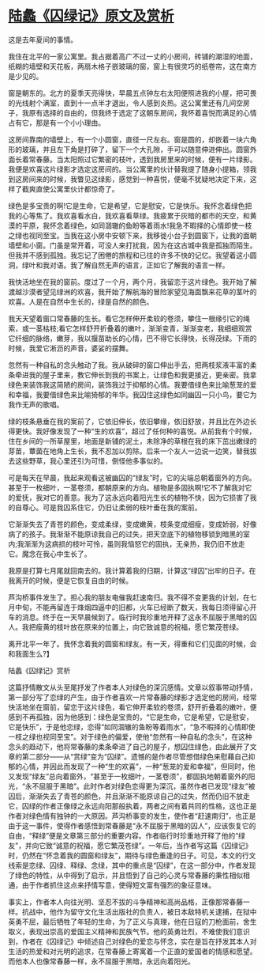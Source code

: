 # [陆蠡《囚绿记》原文及赏析](https://www.vrrw.net/wx/8863.html)

这是去年夏间的事情。

我住在北平的一家公寓里。我占据着高广不过一丈的小房间，砖铺的潮湿的地面，纸糊的墙壁和天花板，两扇木格子嵌玻璃的窗，窗上有很灵巧的纸卷帘，这在南方是少见的。

窗是朝东的。北方的夏季天亮得快，早晨五点钟左右太阳便照进我的小屋，把可畏的光线射个满室，直到十一点半才退出，令人感到炎热。这公寓里还有几间空房子，我原有选择的自由的，但我终于选定了这朝东房间，我怀着喜悦而满足的心情占有它，那是有一个小小理由。

这房间靠南的墙壁上，有一个小圆窗，直径一尺左右。窗是圆的，却嵌着一块六角形的玻璃，并且左下角是打碎了，留下一个大孔隙，手可以随意伸进伸出。圆窗外面长着常春藤。当太阳照过它繁密的枝叶，透到我房里来的时候，便有一片绿影。我便是欢喜这片绿影才选定这房间的。当公寓里的伙计替我提了随身小提箱，领我到这房间来的时候，我瞥见这绿影，感觉到一种喜悦，便毫不犹疑地决定下来，这样了截爽直使公寓里伙计都惊奇了。



绿色是多宝贵的啊!它是生命，它是希望，它是慰安，它是快乐。我怀念着绿色把我的心等焦了。我欢喜看水白，我欢喜看草绿。我疲累于灰暗的都市的天空，和黄漠的平原，我怀念着绿色，如同涸辙的鱼盼等着雨水!我急不暇择的心情即使一枝之绿也视同至宝。当我在这小房中安顿下来，我移徙小台子到圆窗下，让我的面朝墙壁和小窗。门虽是常开着，可没人来打扰我，因为在这古城中我是孤独而陌生。但我并不感到孤独。我忘记了困倦的旅程和已往的许多不快的记忆。我望着这小圆洞，绿叶和我对语。我了解自然无声的语言，正如它了解我的语言一样。

我快活地坐在我的窗前。度过了一个月，两个月，我留恋于这片绿色。我开始了解渡越沙漠者望见绿洲的欢喜，我开始了解航海的冒险家望见海面飘来花草的茎叶的欢喜。人是在自然中生长的，绿是自然的颜色。

我天天望着窗口常春藤的生长。看它怎样伸开柔软的卷须，攀住一根缘引它的绳索，或一茎枯枝;看它怎样舒开折叠着的嫩叶，渐渐变青，渐渐变老，我细细观赏它纤细的脉络，嫩芽，我以揠苗助长的心情，巴不得它长得快，长得茂绿。下雨的时候，我爱它淅沥的声音，婆娑的摆舞。

忽然有一种自私的念头触动了我。我从破碎的窗口伸出手去，把两枝浆液丰富的柔条牵进我的屋子里来，教它伸长到我的书案上，让绿色和我更接近，更亲密。我拿绿色来装饰我这简陋的房间，装饰我过于抑郁的心情。我要借绿色来比喻葱茏的爱和幸福，我要借绿色来比喻猗郁的年华。我囚住这绿色如同幽囚一只小鸟，要它为我作无声的歌唱。

绿的枝条悬垂在我的案前了，它依旧伸长，依旧攀缘，依旧舒放，并且比在外边长得更快。我好像发现了一种“生的欢喜”，超过了任何种的喜悦。从前我有个时候，住在乡间的一所草屋里，地面是新铺的泥土，未除净的草根在我的床下茁出嫩绿的芽苗，蕈菌在地角上生长，我不忍加以剪除。后来一个友人一边说一边笑，替我拔去这些野草，我心里还引为可惜，倒怪他多事似的。

可是每天在早晨，我起来观看这被幽囚的“绿友”时，它的尖端总朝着窗外的方向。甚至于一枚细叶，一茎卷须，都朝原来的方向。植物是多固执啊!它不了解我对它的爱抚，我对它的善意。我为了这永远向着阳光生长的植物不快，因为它损害了我的自尊心。可是我囚系住它，仍旧让柔弱的枝叶垂在我的案前。

它渐渐失去了青苍的颜色，变成柔绿，变成嫩黄，枝条变成细瘦，变成娇弱，好像病了的孩子。我渐渐不能原谅我自己的过失，把天空底下的植物移锁到暗黑的室内;我渐渐为这病损的枝叶可怜，虽则我恼怒它的固执，无亲热，我仍旧不放走它。魔念在我心中生长了。

我原是打算七月尾就回南去的。我计算着我的归期，计算这“绿囚”出牢的日子。在我离开的时候，便是它恢复自由的时候。

芦沟桥事件发生了。担心我的朋友电催我赶速南归。我不得不变更我的计划，在七月中旬，不能再留连于烽烟四逼中的旧都，火车已经断了数天，我每日须得留心开车的消息。终于在一天早晨候到了。临行时我珍重地开释了这永不屈服于黑暗的囚人。我把瘦黄的枝叶放在原来的位置上，向它致诚意的祝福，愿它繁茂苍绿。

离开北平一年了。我怀念着我的圆窗和绿友。有一天，得重和它们见面的时候，会和我面生么?】

陆蠡《囚绿记》赏析

这篇抒情散文从头至尾抒发了作者本人对绿色的深沉感情。文章以叙事带动抒情，第一部分写了恋绿的产生，由于作者喜欢一片常春藤的绿影才选定他的房间，经常快活地坐在窗前，留恋于这片绿色，看它伸开柔软的卷须，舒开折叠着的嫩叶，便感到不再孤独，因为他感到：绿色是宝贵的，“它是生命，它是希望，它是慰安，它是快乐”，于是他恋绿，恋得“如同涸辙的鱼盼等着雨水”，“急不暇择的心情即使一枝之绿也视同至宝”。对于绿色的偏爱，使他“忽然有一种自私的念头”，在这种念头的趋动下，他将常春藤的柔条牵进了自己的屋子，想囚住绿色，由此展开了文章的第二部分——从“赏绿”变为“囚绿”。遗憾的是作者尽管想借绿色来慰藉自己抑郁的心情，并因此而发现了一种“生的欢喜”，一种“葱茏的爱和幸福”，但同时，他又发现“绿友”总向着窗外，“甚至于一枚细叶，一茎卷须”，都固执地朝着窗外的阳光，“永不屈服于黑暗”。此时作者对绿色恋得更为深沉，虽然作者已发现“绿友”被囚后，渐渐失去了青苍的颜色，并且渐渐不能原谅自己的过失，然而仍旧不放走它，囚绿的作者正像绿之永远向阳那般执着，两者之间有着共同的性格，这也正是作者对绿色情有独钟的一大原因。芦沟桥事变的发生，使作者“赶速南归”，也正是由于这一事件，使得作者感悟到常春藤是“永不屈服于黑暗的囚人”，应该恢复它的自由，“释绿”便是文章第三部分的重要内容。作者临行时珍重地开释了他的“绿友”，并向它致“诚意的祝福，愿它繁茂苍绿”。一年后，当作者写这篇《囚绿记》时，仍然在“怀念着我的圆窗和绿友”，期待与绿色重逢的日子。可见，本文的行文线索是恋绿、囚绿、释绿、念绿，其中的重点是“囚绿”，在这一部分中，作者发现了绿色的特性，从中得到了启示，并且悟到了自己的心灵与常春藤的秉性相似相通，由于作者抓住这点来抒情写意，使得短文富有强烈的象征意味。

事实上，作者本人向往光明、坚忍不拔的斗争精神和高尚品格，正像那常春藤一样。抗战中，他作为留守文化生活出版社的负责人，被日本敌特机关逮捕，在狱中英勇不屈，最后牺牲了年轻的生命，为了正义与真理，他在日寇的刀枪面前，舍生取义，表现出崇高的爱国主义精神和民族气节。他的英勇壮烈，不难使我们意识到，作者在《囚绿记》中倾述自己对绿色的爱恋与怀念，实在是旨在抒发其本人对生活的热爱和对光明的追求，在常春藤上寄寓着一个正直的爱国者的情感和愿望。而他本人也像常春藤一样，永不屈服于黑暗，永远向着阳光。

